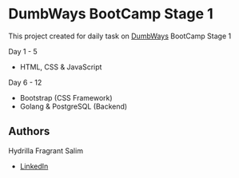 # DumbWays BootCamp Stage 1

This project created for daily task on <a href="https://dumbways.id/">DumbWays</a> BootCamp Stage 1

Day 1 - 5

-   HTML, CSS & JavaScript

Day 6 - 12

-   Bootstrap (CSS Framework)
-   Golang & PostgreSQL (Backend)

## Authors

Hydrilla Fragrant Salim

-   <a href ="https://www.linkedin.com/in/hydrillasalim/">LinkedIn</a>

